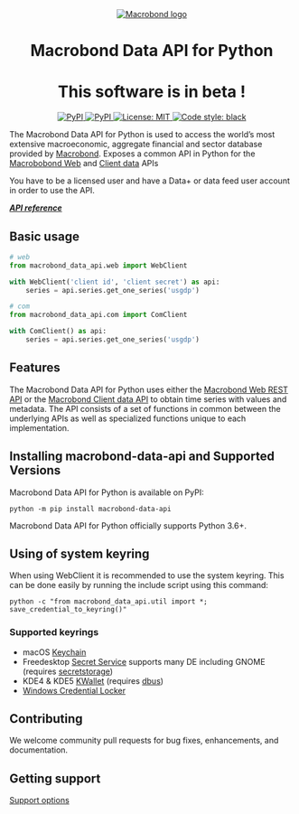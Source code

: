 <div align="center">
    <a href="https://www.macrobond.com/">
        <picture>
          <source media="(prefers-color-scheme: dark)" srcset="https://macrobond.github.io/macrobond-data-api/assets/Macrobond_logo_White.svg">
          <img loading="lazy" aria-roledescription="brand logo" alt="Macrobond logo" src="https://macrobond.github.io/macrobond-data-api/assets/Macrobond_logo_Black.svg">
        </picture>
    </a>
</div>

<h1 align="center">Macrobond Data API for Python</h1>

<h1 align="center">This software is in beta !</h1>

<p align="center">
<a href="https://pypi.org/project/macrobond-data-api/">
    <img alt="PyPI" src="https://img.shields.io/pypi/v/macrobond-data-api">
</a>
<a href="https://pypi.org/project/macrobond-data-api/">
    <img alt="PyPI" src="https://img.shields.io/pypi/pyversions/macrobond-data-api.svg">
</a>
<!--
<a href="https://github.com/macrobond/macrobond-data-api/actions?query=workflow%3A%22tests%22">
    <img alt="PyPI" src="https://github.com/macrobond/macrobond-data-api/workflows/tests/badge.svg">
</a>
-->
<a href="https://github.com/macrobond-data-api/black/blob/main/LICENSE">
    <img alt="License: MIT" src="https://black.readthedocs.io/en/stable/_static/license.svg">
</a>
<!--
<a href="https://pepy.tech/project/macrobond-data-api"><img alt="Downloads" src="https://pepy.tech/badge/macrobond-data-api">
</a>
-->
<a href="https://github.com/psf/black"><img alt="Code style: black" src="https://img.shields.io/badge/code%20style-black-000000.svg">
</a>
</p>


The Macrobond Data API for Python is used to access the world’s most extensive macroeconomic, aggregate financial and sector database provided by [Macrobond](http://www.macrobond.com).
Exposes a common API in Python for the [Macrobobond Web](https://help.macrobond.com/technical-information/the-macrobond-data-web-api-feed/) and [Client data](https://help.macrobond.com/technical-information/the-macrobond-api-for-python/) APIs

You have to be a licensed user and have a Data+ or data feed user account in order to use the API.

[***API reference***](https://macrobond.github.io/macrobond-data-api/)

## Basic usage

```python
# web
from macrobond_data_api.web import WebClient

with WebClient('client id', 'client secret') as api:
    series = api.series.get_one_series('usgdp')

# com
from macrobond_data_api.com import ComClient

with ComClient() as api:
    series = api.series.get_one_series('usgdp')
```

## Features

The Macrobond Data API for Python uses either the [Macrobond Web REST API](https://help.macrobond.com/technical-information/the-macrobond-data-web-api-feed/) or the [Macrobond Client data API](https://help.macrobond.com/technical-information/the-macrobond-api-for-python/) to obtain time series with values and metadata.
The API consists of a set of functions in common between the underlying APIs as well as specialized functions unique to each implementation.

## Installing macrobond-data-api and Supported Versions

Macrobond Data API for Python is available on PyPI:

```console
python -m pip install macrobond-data-api
```

Macrobond Data API for Python officially supports Python 3.6+.

## Using of system keyring

When using WebClient it is recommended to use the system keyring.
This can be done easily by running the include script using this command:

```console
python -c "from macrobond_data_api.util import *; save_credential_to_keyring()"
```

### Supported keyrings

* macOS [Keychain](https://en.wikipedia.org/wiki/Keychain_%28software%29)
* Freedesktop [Secret Service](http://standards.freedesktop.org/secret-service/) supports many DE including GNOME (requires [secretstorage](https://pypi.python.org/pypi/secretstorage))
* KDE4 & KDE5 [KWallet](https://en.wikipedia.org/wiki/KWallet) (requires [dbus](https://pypi.python.org/pypi/dbus-python))
* [Windows Credential Locker](https://docs.microsoft.com/en-us/windows/uwp/security/credential-locker)

## Contributing

We welcome community pull requests for bug fixes, enhancements, and documentation.

## Getting support

[Support options](https://help.macrobond.com/support/)
